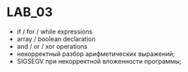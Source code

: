 # LAB_03

* if / for / while expressions 
* array / boolean declaration
* and / or / xor operations 
* некорректный разбор арифметических выражений;
* SIGSEGV при некорректной вложенности программы;

